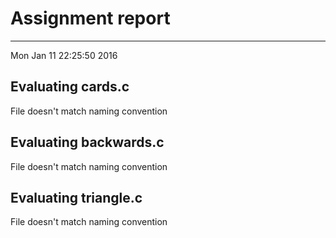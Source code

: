 # Assignment report
---
Mon Jan 11 22:25:50 2016

## Evaluating cards.c

File doesn't match naming convention

## Evaluating backwards.c

File doesn't match naming convention

## Evaluating triangle.c

File doesn't match naming convention

